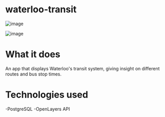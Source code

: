 ﻿# waterloo-transit
![image](https://user-images.githubusercontent.com/58784851/219817546-cc161aaa-cf1f-4bf0-a862-cbe3c6a75057.png)

![image](https://user-images.githubusercontent.com/58784851/219817564-c06edf9b-5583-49ab-8a18-3181c0b6d5f3.png)

What it does
============
An app that displays Waterloo's transit system, giving insight on different routes and bus stop times.

Technologies used
=================
-PostgreSQL
-OpenLayers API
